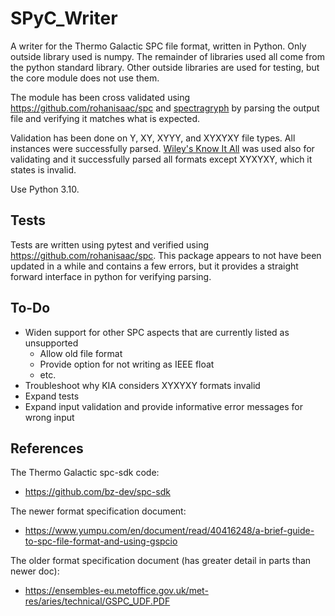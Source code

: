 # SPyC_Writer

A writer for the Thermo Galactic SPC file format, written in Python. Only outside library used is numpy. 
The remainder of libraries used all come from the python standard library.
Other outside libraries are used for testing, but the core module does not use them.

The module has been cross validated using https://github.com/rohanisaac/spc and [spectragryph](https://www.effemm2.de/spectragryph/)
by parsing the output file and verifying it matches what is expected.

Validation has been done on Y, XY, XYYY, and XYXYXY file types. All instances were successfully parsed.
[Wiley's Know It All](https://sciencesolutions.wiley.com/knowitall-spectroscopy-software/) was used also for validating and
it successfully parsed all formats except XYXYXY, which it states is invalid.

Use Python 3.10.

## Tests

Tests are written using pytest and verified using https://github.com/rohanisaac/spc. This package appears to not
have been updated in a while and contains a few errors, but it provides a straight forward interface in python for verifying
parsing.

## To-Do

- Widen support for other SPC aspects that are currently listed as unsupported
	- Allow old file format
	- Provide option for not writing as IEEE float
	- etc.
- Troubleshoot why KIA considers XYXYXY formats invalid
- Expand tests
- Expand input validation and provide informative error messages for wrong input

## References

The Thermo Galactic spc-sdk code:
- https://github.com/bz-dev/spc-sdk

The newer format specification document:
- https://www.yumpu.com/en/document/read/40416248/a-brief-guide-to-spc-file-format-and-using-gspcio

The older format specification document (has greater detail in parts than newer doc):
- https://ensembles-eu.metoffice.gov.uk/met-res/aries/technical/GSPC_UDF.PDF
